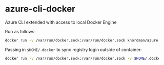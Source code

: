 # azure-cli-docker
Azure CLI extended with access to local Docker Engine

Run as follows:

```bash
docker run -v /var/run/docker.sock:/var/run/docker.sock knordman/azure-cli-docker 
```

Passing in `$HOME/.docker` to sync registry login outside of container:

```bash
docker run -v /var/run/docker.sock:/var/run/docker.sock -v $HOME/.docker:/root/.docker knordman/azure-cli-docker 
```
